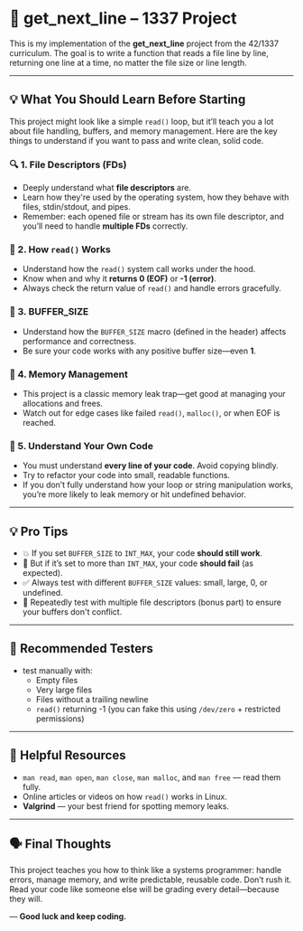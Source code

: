 # 📜 get_next_line – 1337 Project

This is my implementation of the **get_next_line** project from the 42/1337 curriculum. The goal is to write a function that reads a file line by line, returning one line at a time, no matter the file size or line length.

---

## 💡 What You Should Learn Before Starting

This project might look like a simple `read()` loop, but it’ll teach you a lot about file handling, buffers, and memory management. Here are the key things to understand if you want to pass and write clean, solid code.

### 🔍 1. File Descriptors (FDs)
- Deeply understand what **file descriptors** are.
- Learn how they're used by the operating system, how they behave with files, stdin/stdout, and pipes.
- Remember: each opened file or stream has its own file descriptor, and you’ll need to handle **multiple FDs** correctly.

### 📖 2. How `read()` Works
- Understand how the `read()` system call works under the hood.
- Know when and why it **returns 0 (EOF)** or **-1 (error)**.
- Always check the return value of `read()` and handle errors gracefully.

### 🧵 3. BUFFER_SIZE
- Understand how the `BUFFER_SIZE` macro (defined in the header) affects performance and correctness.
- Be sure your code works with any positive buffer size—even **1**.

### 🧠 4. Memory Management
- This project is a classic memory leak trap—get good at managing your allocations and frees.
- Watch out for edge cases like failed `read()`, `malloc()`, or when EOF is reached.

### 🧼 5. Understand Your Own Code
- You must understand **every line of your code**. Avoid copying blindly.
- Try to refactor your code into small, readable functions.
- If you don’t fully understand how your loop or string manipulation works, you’re more likely to leak memory or hit undefined behavior.

---

## 💡 Pro Tips

- 💥 If you set `BUFFER_SIZE` to `INT_MAX`, your code **should still work**.
- 🚫 But if it’s set to more than `INT_MAX`, your code **should fail** (as expected).
- ✅ Always test with different `BUFFER_SIZE` values: small, large, 0, or undefined.
- 🔄 Repeatedly test with multiple file descriptors (bonus part) to ensure your buffers don't conflict.

---

## 🧪 Recommended Testers

- test manually with:
  - Empty files
  - Very large files
  - Files without a trailing newline
  - `read()` returning -1 (you can fake this using `/dev/zero` + restricted permissions)

---

## 📘 Helpful Resources

- `man read`, `man open`, `man close`, `man malloc`, and `man free` — read them fully.
- Online articles or videos on how `read()` works in Linux.
- **Valgrind** — your best friend for spotting memory leaks.

---

## 🗣️ Final Thoughts

This project teaches you how to think like a systems programmer: handle errors, manage memory, and write predictable, reusable code. Don’t rush it. Read your code like someone else will be grading every detail—because they will.

—
**Good luck and keep coding.**